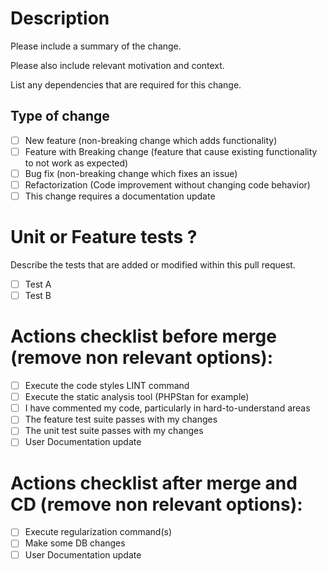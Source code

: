 # Description

Please include a summary of the change. 

Please also include relevant motivation and context. 

List any dependencies that are required for this change.

## Type of change

- [ ] New feature (non-breaking change which adds functionality)
- [ ] Feature with Breaking change (feature that cause existing functionality to not work as expected)
- [ ] Bug fix (non-breaking change which fixes an issue)
- [ ] Refactorization (Code improvement without changing code behavior)
- [ ] This change requires a documentation update

# Unit or Feature tests ?

Describe the tests that are added or modified within this pull request.

- [ ] Test A
- [ ] Test B

# Actions checklist before merge (remove non relevant options):

- [ ] Execute the code styles LINT command
- [ ] Execute the static analysis tool (PHPStan for example)
- [ ] I have commented my code, particularly in hard-to-understand areas
- [ ] The feature test suite passes with my changes
- [ ] The unit test suite passes with my changes
- [ ] User Documentation update

# Actions checklist after merge and CD (remove non relevant options):

- [ ] Execute regularization command(s)
- [ ] Make some DB changes
- [ ] User Documentation update
